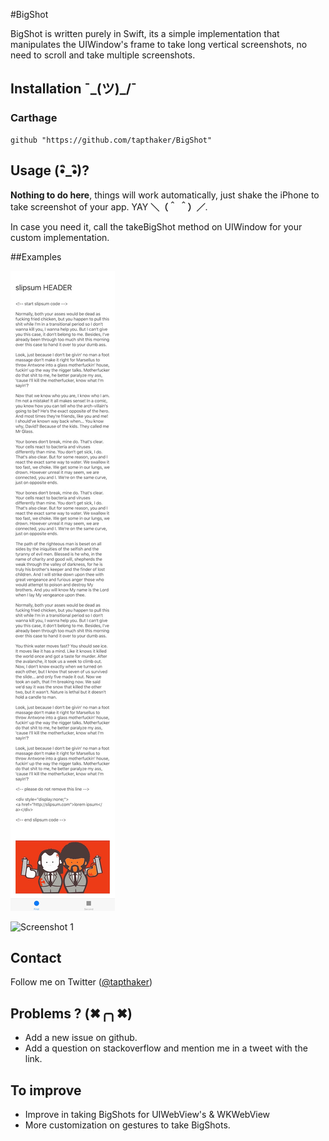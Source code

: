 #BigShot



BigShot is written purely in Swift, its a simple implementation that manipulates the UIWindow's frame to take long vertical screenshots, no need to scroll and take multiple screenshots.

## Installation  ¯\_(ツ)_/¯

### Carthage

    github "https://github.com/tapthaker/BigShot"

## Usage (•ิ_•ิ)?

**Nothing to do here**, things will work automatically, just shake the iPhone to take screenshot of your app. YAY **＼（＾ ＾）／**.

In case you need it, call the takeBigShot method on UIWindow for your custom implementation.
      
##Examples 

![Screenshot 2](./screenshot.jpg)

![Screenshot 1](./demo.gif)


## Contact

Follow me on Twitter ([@tapthaker](https://twitter.com/tapthaker))

## Problems ? (✖╭╮✖)

* Add a new issue on github.
* Add a question on stackoverflow and mention me in a tweet with the link.

## To improve

* Improve in taking BigShots for UIWebView's & WKWebView
* More customization on gestures to take BigShots.
